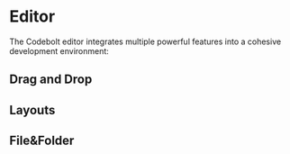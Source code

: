 # Editor

The Codebolt editor integrates multiple powerful features into a cohesive development environment:

## Drag and Drop

## Layouts

## File&Folder